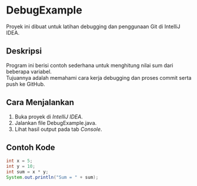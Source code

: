 # DebugExample

Proyek ini dibuat untuk latihan debugging dan penggunaan Git di IntelliJ IDEA.

## Deskripsi
Program ini berisi contoh sederhana untuk menghitung nilai sum dari beberapa variabel.  
Tujuannya adalah memahami cara kerja debugging dan proses commit serta push ke GitHub.

## Cara Menjalankan
1. Buka proyek di *IntelliJ IDEA*.
2. Jalankan file DebugExample.java.
3. Lihat hasil output pada tab *Console*.

## Contoh Kode
```java
int x = 5;
int y = 10;
int sum = x * y;
System.out.println("Sum = " + sum);